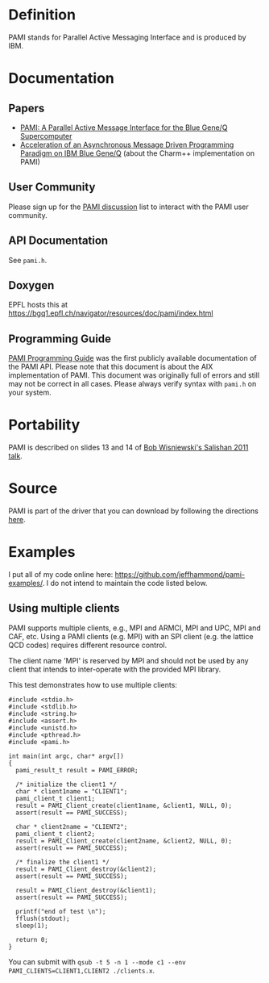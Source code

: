 # Definition

PAMI stands for Parallel Active Messaging Interface and is produced by IBM.

# Documentation

## Papers

* [PAMI: A Parallel Active Message Interface for the Blue Gene/Q Supercomputer](http://www.computer.org/csdl/proceedings/ipdps/2012/4675/00/4675a763-abs.html)
* [Acceleration of an Asynchronous Message Driven Programming Paradigm on IBM Blue Gene/Q](http://charm.cs.illinois.edu/newPapers/12-50/paper.pdf) (about the Charm++ implementation on PAMI)

## User Community

Please sign up for the [PAMI discussion](http://lists.alcf.anl.gov/mailman/listinfo/pami-discuss) list to interact with the PAMI user community.

## API Documentation

See `pami.h`.

## Doxygen

EPFL hosts this at https://bgq1.epfl.ch/navigator/resources/doc/pami/index.html

## Programming Guide

[PAMI Programming Guide](http://publibfp.dhe.ibm.com/epubs/pdf/a2322733.pdf) was the first publicly available documentation of the PAMI API.  Please note that this document is about the AIX implementation of PAMI.  This document was originally full of errors and still may not be correct in all cases.  Please always verify syntax with `pami.h` on your system.

# Portability

PAMI is described on slides 13 and 14 of [Bob Wisniewski's Salishan 2011 talk](http://www.lanl.gov/conferences/salishan/salishan2011/1wisniewski.pdf).

# Source

PAMI is part of the driver that you can download by following the directions [here](https://wiki.alcf.anl.gov/parts/index.php/Blue_Gene/Q#Source_Code).

# Examples

I put all of my code online here: https://github.com/jeffhammond/pami-examples/.  I do not intend to maintain the code listed below.

## Using multiple clients

PAMI supports multiple clients, e.g., MPI and ARMCI, MPI and UPC, MPI and CAF, etc.  Using a PAMI clients (e.g. MPI) with an SPI client (e.g. the lattice QCD codes) requires different resource control.

The client name 'MPI' is reserved by MPI and should not be used by any client that intends to inter-operate with the provided MPI library.

This test demonstrates how to use multiple clients:

```
#include <stdio.h>
#include <stdlib.h>
#include <string.h>
#include <assert.h>
#include <unistd.h>
#include <pthread.h>
#include <pami.h>

int main(int argc, char* argv[])
{
  pami_result_t result = PAMI_ERROR;

  /* initialize the client1 */
  char * client1name = "CLIENT1";
  pami_client_t client1;
  result = PAMI_Client_create(client1name, &client1, NULL, 0);
  assert(result == PAMI_SUCCESS);

  char * client2name = "CLIENT2";
  pami_client_t client2;
  result = PAMI_Client_create(client2name, &client2, NULL, 0);
  assert(result == PAMI_SUCCESS);

  /* finalize the client1 */
  result = PAMI_Client_destroy(&client2);
  assert(result == PAMI_SUCCESS);

  result = PAMI_Client_destroy(&client1);
  assert(result == PAMI_SUCCESS);

  printf("end of test \n");
  fflush(stdout);
  sleep(1);

  return 0;
}
```

You can submit with `qsub -t 5 -n 1 --mode c1 --env PAMI_CLIENTS=CLIENT1,CLIENT2 ./clients.x`.
